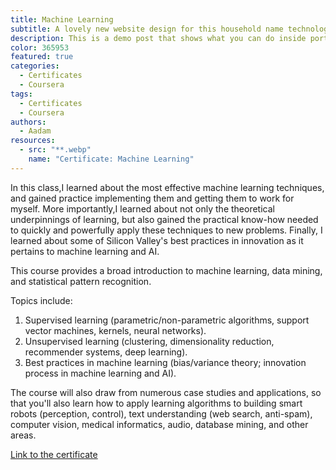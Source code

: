 ```yaml
---
title: Machine Learning
subtitle: A lovely new website design for this household name technology company.
description: This is a demo post that shows what you can do inside portfolio and blog posts. We’ve included everything you need to create engaging posts and case studies to show off your work in a beautiful way.
color: 365953
featured: true
categories:
  - Certificates
  - Coursera
tags:
  - Certificates
  - Coursera
authors:
  - Aadam
resources:
  - src: "**.webp"
    name: "Certificate: Machine Learning"
---
```


In this class,I learned about the most effective machine learning techniques, and gained practice implementing them and getting them to work for myself. More importantly,I learned about not only the theoretical underpinnings of learning, but also gained the practical know-how needed to quickly and powerfully apply these techniques to new problems. Finally, I learned about some of Silicon Valley's best practices in innovation as it pertains to machine learning and AI.

This course provides a broad introduction to machine learning, data mining, and statistical pattern recognition.

Topics include:

1. Supervised learning (parametric/non-parametric algorithms, support vector machines, kernels, neural networks).
2. Unsupervised learning (clustering, dimensionality reduction, recommender systems, deep learning).
3. Best practices in machine learning (bias/variance theory; innovation process in machine learning and AI).

The course will also draw from numerous case studies and applications, so that you'll also learn how to apply learning algorithms to building smart robots (perception, control), text understanding (web search, anti-spam), computer vision, medical informatics, audio, database mining, and other areas.

[Link to the certificate](https://www.coursera.org/account/accomplishments/certificate/ZTT38H4J5A8S)
